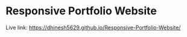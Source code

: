 # Responsive Portfolio Website
Live link: https://dhinesh5629.github.io/Responsive-Portfolio-Website/
